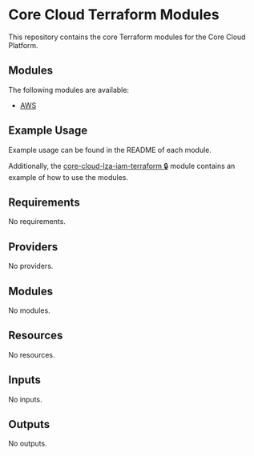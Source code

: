 # Core Cloud Terraform Modules

This repository contains the core Terraform modules for the Core Cloud Platform.

## Modules

The following modules are available:

- [AWS](./modules/aws/README.md)

## Example Usage

Example usage can be found in the README of each module. 

Additionally, the [core-cloud-lza-iam-terraform 🔒](https://github.com/UKHomeOffice/core-cloud-lza-iam-terraform) module contains an example of how to use the modules.

<!-- BEGIN_TF_DOCS -->
## Requirements

No requirements.

## Providers

No providers.

## Modules

No modules.

## Resources

No resources.

## Inputs

No inputs.

## Outputs

No outputs.
<!-- END_TF_DOCS -->